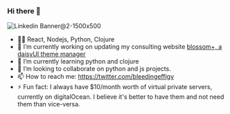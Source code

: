 ### Hi there 👋
![Linkedin Banner@2-1500x500](https://user-images.githubusercontent.com/12976451/141998454-60deb737-01bb-44c9-87ff-ad999b0329e7.png)


<!--
**BleedingEffigy/BleedingEffigy** is a ✨ _special_ ✨ repository because its `README.md` (this file) appears on your GitHub profile.

Here are some ideas to get you started:



- 🤔 I’m looking for help with ...
- 💬 Ask me about ...
- 😄 Pronouns: ...
-->
- 🤹‍♂️ React, Nodejs, Python, Clojure 
- 🔭 I’m currently working on updating my consulting website [blossom+, a daisyUI theme manager](https://blossomplus.netlify.app/)
- 🌱 I’m currently learning python and clojure
- 👯 I’m looking to collaborate on python and js projects.
- 📫 How to reach me: https://twitter.com/bleedingeffigy
- ⚡ Fun fact: I always have $10/month worth of virtual private servers, currently on digitalOcean. I believe it's better to have them and not need them than vice-versa.
